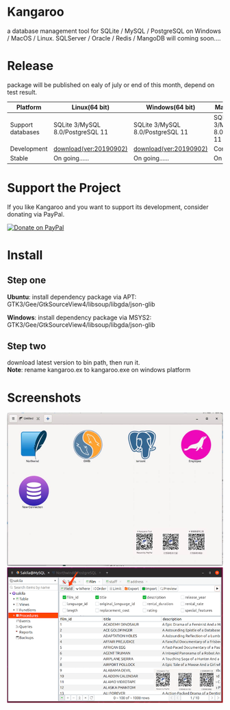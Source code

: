 # Kangaroo
a database management tool for SQLite / MySQL / PostgreSQL on Windows / MacOS / Linux.
SQLServer / Oracle / Redis / MangoDB will coming soon....

# Release
package will be published on ealy of july or end of this month, depend on test result.

| Platform            | Linux(64 bit) 	                | Windows(64 bit)       	        | MacOS(64 bit) 	                |
|---------------------|-------------------------------|-------------------------------|-------------------------------|
| Support databases   | SQLite 3/MySQL 8.0/PostgreSQL 11   | SQLite 3/MySQL 8.0/PostgreSQL 11   | SQLite 3/MySQL 8.0/PostgreSQL 11       |
| Development         | [download(ver:20190902)](./linux/kangaroo)  | [download(ver:20190902)](./windows/kangaroo.ex)  | Comming Soon!           |
| Stable              | On going......                | On going......                | On going......                |


# Support the Project
If you like Kangaroo and you want to support its development, consider donating via PayPal.

<a href="https://www.paypal.me/taozuhong" target="_blank"><img src="https://www.paypalobjects.com/webstatic/mktg/Logo/pp-logo-200px.png" width="150px" alt="Donate on PayPal"></a>

# Install
## Step one
__Ubuntu__: install dependency package via APT: GTK3/Gee/GtkSourceView4/libsoup/libgda/json-glib

__Windows__: install dependency package via MSYS2: GTK3/Gee/GtkSourceView4/libsoup/libgda/json-glib

## Step two
download latest version to bin path, then run it.<br/>
__Note__: rename kangaroo.ex to kangaroo.exe on windows platform

# Screenshots
![Connection page](./docs/images/kangaroo-02.jpg)
![Query filter](./docs/images/kangaroo-05.png)
